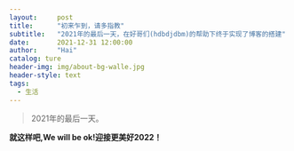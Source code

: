 ```yaml
---
layout:     post
title:      "初来乍到，请多指教"
subtitle:   "2021年的最后一天，在好哥们(hdbdjdbm)的帮助下终于实现了博客的搭建"
date:       2021-12-31 12:00:00
author:     "Hai"
catalog: ture
header-img: img/about-bg-walle.jpg
header-style: text
tags:
  - 生活
---
```


> 2021年的最后一天。


**就这样吧,We will be ok!迎接更美好2022！**
